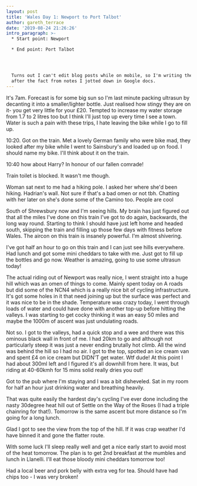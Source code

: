 ```yaml
---
layout: post
title: 'Wales Day 1: Newport to Port Talbot'
author: gareth_terrace
date: '2019-08-24 21:26:26'
intro_paragraph: >-
  * Start point: Newport  

  * End point: Port Talbot




  Turns out I can't edit blog posts while on mobile, so I'm writing these up
  after the fact from notes I jotted down in Google docs.
---
```

It's 7am. Forecast is for some big sun so I'm last minute packing ultrasun by decanting it into a smaller/lighter bottle.  Just realised how stingy they are on it- you get very little for your £20. Tempted to increase my water storage from 1.7 to 2 litres too but I think I'll just top up every time I see a town. Water is such a pain with these trips, I hate leaving the bike while I go to fill up.

10:20. Got on the train. Met a lovely German family who were bike mad, they looked after my bike while I went to Sainsbury's and loaded up on food. I should name my bike. I'll think about it on the train.

10:40 how about Harry? In honour of our fallen comrade!

Train toilet is blocked. It wasn't me though.

Woman sat next to me had a hiking pole. I asked her where she'd been hiking. Hadrian's wall. Not sure if that's a bad omen or not tbh. Chatting with her later on she's done some of the Camino too. People are cool

South of Shrewsbury now and I'm seeing hills. My brain has just figured out that all the miles I've done on this train I've got to do again, backwards, the long way round. Starting to think I should have just left home and headed south, skipping the train and filling up those few days with fitness before Wales.  The aircon on this train is insanely powerful. I'm almost shivering.

I've got half an hour to go on this train and I can just see hills everywhere. Had lunch and got some mini cheddars to take with me. Just got to fill up the bottles and go now. Weather is amazing, going to use some ultrasun today!



The actual riding out of Newport was really nice, I went straight into a huge hill which was an omen of things to come. Mainly spent today on A roads but did some of the NCN4 which is a really nice bit of cycling infrastructure. It's got some holes in it that need joining up but the surface was perfect and it was nice to be in the shade. Temperature was crazy today, I went through loads of water and could have done with another top-up before hitting the valleys. I was starting to get cocky thinking it was an easy 50 miles and maybe the 1000m of ascent was just undulating roads.

Not so. I got to the valleys, had a quick stop and a wee and there was this ominous black wall in front of me. I had 20km to go and although not particularly steep it was just a never ending brutally hot climb.  All the wind was behind the hill so I had no air. I got to the top, spotted an ice cream van and spent £4 on ice cream but DIDN'T get water. Wtf dude! At this point I had about 300ml left and I figured it's all downhill from here. It was, but riding at 40-60kmh for 15 mins solid really dries you out!

Got to the pub where I'm staying and I was a bit disheveled. Sat in my room for half an hour just drinking water and breathing heavily.

That was quite easily the hardest day's cycling I've ever done including the nasty 30degree heat hill out of Settle on the Way of the Roses (I had a triple chainring for that!). Tomorrow is the same ascent but more distance so I'm going for a long lunch. 

Glad I got to see the view from the top of the hill. If it was crap weather I'd have binned it and gone the flatter route. 

With some luck I'll sleep really well and get a nice early start to avoid most of the heat tomorrow. The plan is to get 2nd breakfast at the mumbles and lunch in Llanelli. I'll eat those bloody mini cheddars tomorrow too!

Had a local beer and pork belly with extra veg for tea. Should have had chips too - I was very broken!
